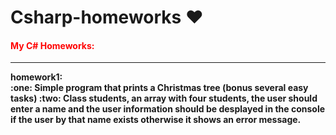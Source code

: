 # Csharp-homeworks ❤️️
<b><h4 style="color:red;">My C# Homeworks:</h4> <b>
<hr>
homework1: </br>
:one: Simple program that prints a Christmas tree
(bonus several easy tasks)
:two: Class students, an array with four students, the user should enter a name and the user information should be desplayed in the console if the user by that name exists otherwise it shows an error message.


